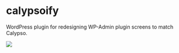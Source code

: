 # calypsoify

WordPress plugin for redesigning WP-Admin plugin screens to match Calypso.

![](https://cldup.com/awmrHOWz7t.png)
